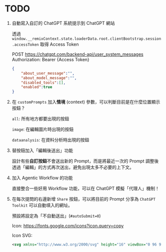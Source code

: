 # TODO

1. 自動寫入自訂的 ChatGPT 系統提示到 ChatGPT 網站

    透過 `window.__remixContext.state.loaderData.root.clientBootstrap.session.accessToken` 取得 Access Token

    POST https://chatgpt.com/backend-api/user_system_messages
    Authorization: Bearer {Access Token}

    ```json
    {
        "about_user_message":"",
        "about_model_message":"",
        "disabled_tools":[],
        "enabled":true
    }
    ```

2. 在 `customPrompts` 加入**情境** (context) 參數，可以判斷目前是在什麼位置顯示按鈕？

    `all`: 所有地方都要出現的按鈕

    `image`: 在編輯圖片時出現的按鈕

    `dataanalysis`: 在資料分析時出現的按鈕

3. 替按鈕加入「編輯後送出」功能

    設計有些**自訂按鈕**不會送出新的 Prompt，而是將最近一次的 Prompt 調整後透過「編輯」的方式再次送出，避免出現太多不必要的上下文。

4. 加入 Agentic Workflow 的功能

    直接整合一些好用 Workflow 功能，可以在 ChatGPT 模擬「代理人」機制！

5. 在每次提問的右邊新增 `Share` 按鈕，可以將目前的 Prompt 分享為 `ChatGPT Toolkit` 可以自動填入的網址。

    預設將設定為「不自動送出」(`#autoSubmit=0`)

    Icon: https://fonts.google.com/icons?icon.query=copy

    Icon SVG:

    ```xml
    <svg xmlns="http://www.w3.org/2000/svg" height="16" viewBox="0 96 960 960" width="16"><path d="M180 975q-24 0-42-18t-18-42V312h60v603h474v60H180Zm120-120q-24 0-42-18t-18-42V235q0-24 18-42t42-18h440q24 0 42 18t18 42v560q0 24-18 42t-42 18H300Zm0-60h440V235H300v560Zm0 0V235v560Z"/></svg>
    ```
